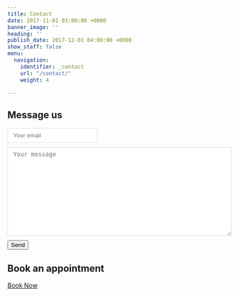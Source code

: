 ```yaml
---
title: Contact
date: 2017-11-01 03:00:00 +0000
banner_image: ''
heading: ''
publish_date: 2017-12-01 04:00:00 +0000
show_staff: false
menu:
  navigation:
    identifier: _contact
    url: "/contact/"
    weight: 4

---
```

## Message us

<form method="POST" action="https://formspree.io/info@thesensetree.com">
	<input type="email" name="email" placeholder="Your email" style="padding: 0.6em 0.9em;display:block;border: 1px solid #ddd;">
  	<textarea name="message" placeholder="Your message" style="margin-top: 10px;margin-bottom: 10px;padding: 0.6em 0.9em;display: block;width: 100%;min-height: 200px;border: 1px solid #ddd;"></textarea>
  	<button type="submit" class="pure-button button-success">Send</button>
</form>

## Book an appointment

<a class="shedul-embed-button-link pure-button button-success" href="https://app.shedul.com/online_bookings/156708/link">Book Now</a><script>!function(e){var t="shedul-embed-button-loader",d="https:"===e.location.protocol?"https":"http",n=e.getElementsByTagName("head")[0];if(!e.getElementById(t)){var o=e.createElement("script"),p=e.createElement("style");o.id=t,o.src="https://app.shedul.com/embed_button.js".replace(/^\w+/,d),p.type="text/css",p.innerHTML=".shedul-widget-open { position: fixed; overflow:hidden; }",n.appendChild(o),n.appendChild(p)}}(document);</script>